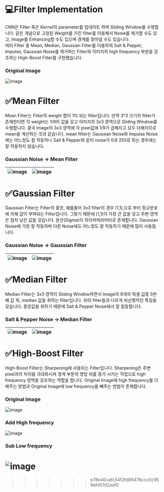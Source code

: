 # 💻Filter Implementation
CNN은 Filter 혹은 Kernel의 parameter를 업데이트 하며 Sliding Window를 수행합니다. 같은 개념으로 고정된 Weight를 가진 filter를 이용해서 Nosie를 제거할 수도 있고, Image를 Enhancing할 수도 있으며 경계를 찾아낼 수도 있습니다.  
여러 Filter 중 Mean, Median, Gaussian Filter를 이용하여 Salt & Pepper, Impulse, Gaussian Noise를 제거하는 Filter와 이미지의 high frequency 부분을 강조하는 High-Boost Filter를 구현했습니다.

### Original Image
![image](https://github.com/Pulyong/Early_Vision_Project/assets/76218918/637333cd-51a8-4dd5-8683-4caa842f5e9e)

# ✅Mean Filter
Mean Filter는 Filter의 weight 합이 1이 되는 filter입니다. 만약 3*3 크기의 filter가 존재한다면 각 weight는 1/9의 값을 갖고 이미지의 3x3 영역으로 Sliding Window를 수행합니다. 결국 Image의 3x3 영역에 각 pixel값에 1/9가 곱해지고 모두 더해지므로 mean을 계산하는 것과 같습니다. mean filter는 Gaussian Noise와 Impulse Noise에는 어느정도 잘 작동하나 Salt & Pepper와 같이 noise가 0과 255로 튀는 경우에는 잘 작동하지 않습니다.

### Gaussian Noise -> Mean Filter
![image](https://github.com/Pulyong/Early_Vision_Project/assets/76218918/061f3251-744c-4153-a4e7-9ab9b20b6b9d) |![image](https://github.com/Pulyong/Early_Vision_Project/assets/76218918/0afd6d48-6dfb-464a-88b7-38f792a65281)
--- | --- | 

# ✅Gaussian Filter
Gaussian Filter는 Filter의 중앙, 예를들어 3x3 filter의 경우 (1,1),으로 부터 정규분포에 의해 값이 부여되는 Filter입니다. 그렇기 때문에 (1,1)이 가장 큰 값을 갖고 주변 영역은 점차 낮은 값을 갖습니다. 분산(Sigma)이 하이퍼파라미터로 존재합니다. Gaussian Noise에 가장 잘 작동하며 다른 Noise에도 어느정도 잘 작동하기 때문에 많이 사용됩니다.

### Gaussian Noise -> Gaussian Filter
![image](https://github.com/Pulyong/Early_Vision_Project/assets/76218918/061f3251-744c-4153-a4e7-9ab9b20b6b9d) |![image](https://github.com/Pulyong/Early_Vision_Project/assets/76218918/c76ecf48-090a-4eb5-bd85-596fb83dd16a)
--- | --- | 

# ✅Median Filter
Median Filter는 3x3 영역이 Sliding Window하면서 Image의 9개의 픽셀 값중 5번 째 값 즉, median 값을 취하는 filter입니다. 위의 filter들과 다르게 비선형적인 특징을 갖습니다. 중앙값을 취하기 때문에 Salt & Pepper Noise에서 잘 잘동합니다.

### Salt & Pepper Noise -> Median Filter
![image](https://github.com/Pulyong/Early_Vision_Project/assets/76218918/e4d814e0-e403-4f22-bc89-9937a6d0bd6f) |![image](https://github.com/Pulyong/Early_Vision_Project/assets/76218918/b2a26bdd-05b6-43ce-87a8-d81cb204520b)
--- | --- | 

# ✅High-Boost Filter
High-Boost Filter는 Sharpening에 사용되는 Filter입니다. Sharpening은 주변 pixel과의 차이를 극대화시켜 경계 부분의 명암 비를 증가 시키는 작업으로 high frequency 영역을 강조하는 역할을 합니다. Original Image에 high frequency를 더해주는 방법과 Original Image에 low frequency를 빼주는 방법이 존재합니다.

### Original Image
![image](https://github.com/Pulyong/Early_Vision_Project/assets/76218918/f50ca687-a572-4ff4-b8ea-97897418c98a)

### Add High frequency
![image](https://github.com/Pulyong/Early_Vision_Project/assets/76218918/0651d2b5-082e-480d-91da-e6ee17368f45)

### Sub Low frequency
![image](https://github.com/Pulyong/Early_Vision_Project/assets/76218918/78652a81-f1f6-40c3-af35-40f897996662)
=======

>>>>>>> e78e40cafc54f2fd89478ccc0c958afd57d2aaf0
